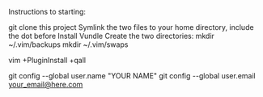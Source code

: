 Instructions to starting:

git clone this project
Symlink the two files to your home directory, include the dot before
Install Vundle
Create the two directories:
mkdir ~/.vim/backups
mkdir ~/.vim/swaps

vim +PluginInstall +qall

git config --global user.name "YOUR NAME"
git config --global user.email your_email@here.com


